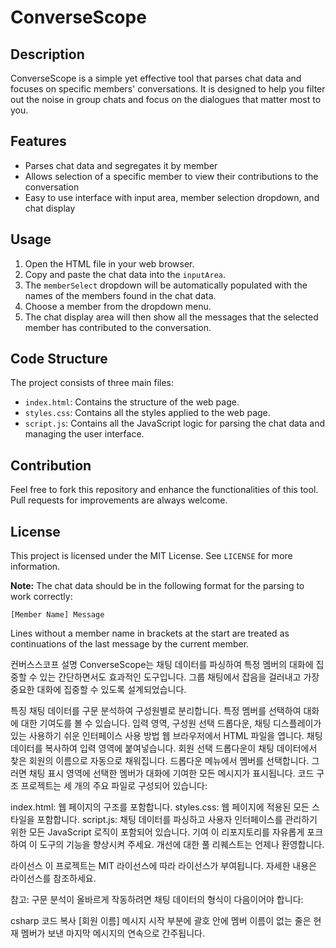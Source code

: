# ConverseScope

## Description

ConverseScope is a simple yet effective tool that parses chat data and focuses on specific members' conversations. It is designed to help you filter out the noise in group chats and focus on the dialogues that matter most to you. 

## Features
- Parses chat data and segregates it by member
- Allows selection of a specific member to view their contributions to the conversation
- Easy to use interface with input area, member selection dropdown, and chat display

## Usage

1. Open the HTML file in your web browser.
2. Copy and paste the chat data into the `inputArea`.
3. The `memberSelect` dropdown will be automatically populated with the names of the members found in the chat data.
4. Choose a member from the dropdown menu.
5. The chat display area will then show all the messages that the selected member has contributed to the conversation.

## Code Structure

The project consists of three main files:

- `index.html`: Contains the structure of the web page.
- `styles.css`: Contains all the styles applied to the web page.
- `script.js`: Contains all the JavaScript logic for parsing the chat data and managing the user interface.

## Contribution

Feel free to fork this repository and enhance the functionalities of this tool. Pull requests for improvements are always welcome.

## License

This project is licensed under the MIT License. See `LICENSE` for more information.

**Note:** The chat data should be in the following format for the parsing to work correctly:

```
[Member Name] Message
```

Lines without a member name in brackets at the start are treated as continuations of the last message by the current member.



컨버스스코프
설명
ConverseScope는 채팅 데이터를 파싱하여 특정 멤버의 대화에 집중할 수 있는 간단하면서도 효과적인 도구입니다. 그룹 채팅에서 잡음을 걸러내고 가장 중요한 대화에 집중할 수 있도록 설계되었습니다.

특징
채팅 데이터를 구문 분석하여 구성원별로 분리합니다.
특정 멤버를 선택하여 대화에 대한 기여도를 볼 수 있습니다.
입력 영역, 구성원 선택 드롭다운, 채팅 디스플레이가 있는 사용하기 쉬운 인터페이스
사용 방법
웹 브라우저에서 HTML 파일을 엽니다.
채팅 데이터를 복사하여 입력 영역에 붙여넣습니다.
회원 선택 드롭다운이 채팅 데이터에서 찾은 회원의 이름으로 자동으로 채워집니다.
드롭다운 메뉴에서 멤버를 선택합니다.
그러면 채팅 표시 영역에 선택한 멤버가 대화에 기여한 모든 메시지가 표시됩니다.
코드 구조
프로젝트는 세 개의 주요 파일로 구성되어 있습니다:

index.html: 웹 페이지의 구조를 포함합니다.
styles.css: 웹 페이지에 적용된 모든 스타일을 포함합니다.
script.js: 채팅 데이터를 파싱하고 사용자 인터페이스를 관리하기 위한 모든 JavaScript 로직이 포함되어 있습니다.
기여
이 리포지토리를 자유롭게 포크하여 이 도구의 기능을 향상시켜 주세요. 개선에 대한 풀 리퀘스트는 언제나 환영합니다.

라이선스
이 프로젝트는 MIT 라이선스에 따라 라이선스가 부여됩니다. 자세한 내용은 라이선스를 참조하세요.

참고: 구문 분석이 올바르게 작동하려면 채팅 데이터의 형식이 다음이어야 합니다:

csharp
코드 복사
[회원 이름] 메시지
시작 부분에 괄호 안에 멤버 이름이 없는 줄은 현재 멤버가 보낸 마지막 메시지의 연속으로 간주됩니다.
